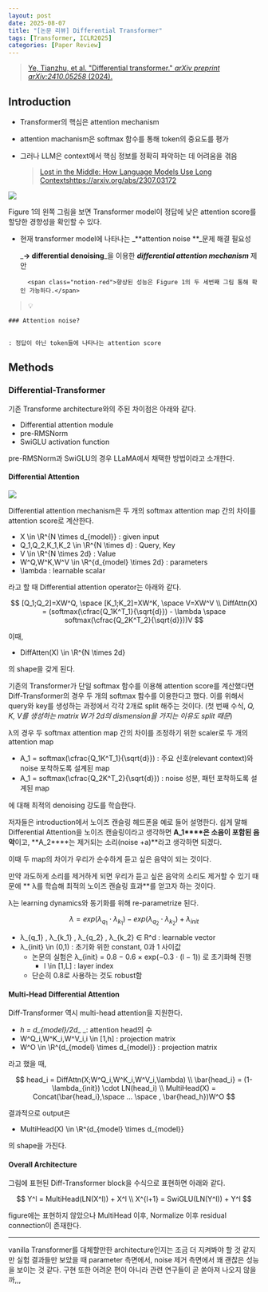 ```yaml
---
layout: post
date: 2025-08-07
title: "[논문 리뷰] Differential Transformer"
tags: [Transformer, ICLR2025]
categories: [Paper Review]
---
```


> [Ye, Tianzhu, et al. "Differential transformer." ](https://arxiv.org/abs/2410.05258)[_arXiv preprint arXiv:2410.05258_](https://arxiv.org/abs/2410.05258)[ (2024).](https://arxiv.org/abs/2410.05258)



## Introduction

- Transformer의 핵심은 attention mechanism
- attention machanism은 softmax 함수를 통해 token의 중요도를 평가
- 그러나 LLM은 context에서 핵심 정보를 정확히 파악하는 데 어려움을 겪음

	> [Lost in the Middle: How Language Models Use Long Contextshttps://arxiv.org/abs/2307.03172](https://arxiv.org/abs/2307.03172)


![](https://prod-files-secure.s3.us-west-2.amazonaws.com/542b861c-36a8-4051-84e5-8804b6728dba/9083ea56-691a-4752-ae26-47f403431ac8/image.png?X-Amz-Algorithm=AWS4-HMAC-SHA256&X-Amz-Content-Sha256=UNSIGNED-PAYLOAD&X-Amz-Credential=ASIAZI2LB466UEIR6VVO%2F20250926%2Fus-west-2%2Fs3%2Faws4_request&X-Amz-Date=20250926T040107Z&X-Amz-Expires=3600&X-Amz-Security-Token=IQoJb3JpZ2luX2VjEPz%2F%2F%2F%2F%2F%2F%2F%2F%2F%2FwEaCXVzLXdlc3QtMiJHMEUCIQC9J%2B7Fa78Poi%2Bn5ZrOYfjl%2FdPckVig9fx5vX2Pz8UVWAIgYXUB5T5vALFIZLOlR70prlcUybjd38DzKGZeQooqm4gqiAQIhf%2F%2F%2F%2F%2F%2F%2F%2F%2F%2FARAAGgw2Mzc0MjMxODM4MDUiDOXqCNBIUJAUyQ4RZCrcAxp0CjFdmrqnnSVBkUJIBwUAcza4obRekB6LMisXEiSCgzdAHohEgA7Lbmj%2Bn4JpUDuCHEX9zFfC6dkcmWGarD2xN8bqkuGEe4xFcZrljH1yqZeoX1hwp0tA98EC%2FygIc7NyT8VrgogZNQ2UBz%2FXNW0alAzAoHXbs7jUVJntzviZCa%2BIYlXTIYhJ8oZA6ZAzfywmc4KplSCWKODoGXQi6ggPa1XgXWeTQq7S6hcfxSH3cbeIvSFp42CskyEQNWaA4SlITK2seIjBWqhId6GnNGNdQpxfB%2FFf%2Fd7Mz6SLe5KcFhOqX6QEz4E2RJ7fP9CxeBJhd4E7o3avL57CIi745ZqT4OPjukJtde%2BaPnKYhR6uQDOEQND1lTL9QgEiu1OgVVygvcrhsc1JJ6rH32blP2ePwO6XBbwIW5kMYZ4r3WdcyV61U8e2wfUvl5%2B70hRl4a4t4Y7MUMhDD%2BXm7ZvEapfrVQv65YFSdOHHNDcZ2e9HyAMBEAPuKfyXYdjGJ2D7dRtJuxqiAiq26KnpQCuhauEQowjNN9StFHKD%2BgbyIl96I6vmJF88ZXgc2jzv1CV1Uw%2BmG1bMPTIOEtBDzIyvl9RILr1VFzEfwhv0xUNWy4cpL4s%2B6E1CgGlJAqB8MICe2MYGOqUBckaUryzaTJcvURnDgvFx5SnsEUui9j%2B9PSoOrQb7oCq7hpvq4XQqezqSRUmUHU%2BOr2dF7wLzr%2FxJHex9%2B8Wm2iXbHP7vylh%2FsZRUkSaI9ab4LM5YN%2B0tSrQvl75VMzWQz%2FfcQp1U3c5Xk0fQdyBAKqv1UwSV0oOeyJ5j%2Bu3ylxlWYqJ1V8Vb9VwtGvEALo5Yhdo9dC0LFlA7tJaleJzXOjV%2Bxyj2&X-Amz-Signature=0a27ea3e5761cde6c6c18fdff06c8670b6d5b0e20252df6e5c9aad6ef9b49c87&X-Amz-SignedHeaders=host&x-amz-checksum-mode=ENABLED&x-id=GetObject)


Figure 1의 왼쪽 그림을 보면 Transformer model이 정답에 낮은 attention score를 할당한 경향성을 확인할 수 있다.

- 현재 transformer model에 나타나는 _**attention noise **_문제 해결 필요성

	_**→ differential denoising**_을 이용한 _**differential attention mechanism**_ 제안


		<span class="notion-red">향상된 성능은 Figure 1의 두 세번째 그림 통해 확인 가능하다.</span>


> 💡 


	### Attention noise?


	: 정답이 아닌 token들에 나타나는 attention score



## Methods



### Differential-Transformer


기존 Transforme architecture와의 주된 차이점은 아래와 같다.

- Differential attention module
- pre-RMSNorm
- SwiGLU activation function

pre-RMSNorm과 SwiGLU의 경우 LLaMA에서 채택한 방법이라고 소개한다.



#### Differential Attention


![](https://prod-files-secure.s3.us-west-2.amazonaws.com/542b861c-36a8-4051-84e5-8804b6728dba/116d70b2-1963-4810-9167-f4c7d8a06e8f/image.png?X-Amz-Algorithm=AWS4-HMAC-SHA256&X-Amz-Content-Sha256=UNSIGNED-PAYLOAD&X-Amz-Credential=ASIAZI2LB466UEIR6VVO%2F20250926%2Fus-west-2%2Fs3%2Faws4_request&X-Amz-Date=20250926T040107Z&X-Amz-Expires=3600&X-Amz-Security-Token=IQoJb3JpZ2luX2VjEPz%2F%2F%2F%2F%2F%2F%2F%2F%2F%2FwEaCXVzLXdlc3QtMiJHMEUCIQC9J%2B7Fa78Poi%2Bn5ZrOYfjl%2FdPckVig9fx5vX2Pz8UVWAIgYXUB5T5vALFIZLOlR70prlcUybjd38DzKGZeQooqm4gqiAQIhf%2F%2F%2F%2F%2F%2F%2F%2F%2F%2FARAAGgw2Mzc0MjMxODM4MDUiDOXqCNBIUJAUyQ4RZCrcAxp0CjFdmrqnnSVBkUJIBwUAcza4obRekB6LMisXEiSCgzdAHohEgA7Lbmj%2Bn4JpUDuCHEX9zFfC6dkcmWGarD2xN8bqkuGEe4xFcZrljH1yqZeoX1hwp0tA98EC%2FygIc7NyT8VrgogZNQ2UBz%2FXNW0alAzAoHXbs7jUVJntzviZCa%2BIYlXTIYhJ8oZA6ZAzfywmc4KplSCWKODoGXQi6ggPa1XgXWeTQq7S6hcfxSH3cbeIvSFp42CskyEQNWaA4SlITK2seIjBWqhId6GnNGNdQpxfB%2FFf%2Fd7Mz6SLe5KcFhOqX6QEz4E2RJ7fP9CxeBJhd4E7o3avL57CIi745ZqT4OPjukJtde%2BaPnKYhR6uQDOEQND1lTL9QgEiu1OgVVygvcrhsc1JJ6rH32blP2ePwO6XBbwIW5kMYZ4r3WdcyV61U8e2wfUvl5%2B70hRl4a4t4Y7MUMhDD%2BXm7ZvEapfrVQv65YFSdOHHNDcZ2e9HyAMBEAPuKfyXYdjGJ2D7dRtJuxqiAiq26KnpQCuhauEQowjNN9StFHKD%2BgbyIl96I6vmJF88ZXgc2jzv1CV1Uw%2BmG1bMPTIOEtBDzIyvl9RILr1VFzEfwhv0xUNWy4cpL4s%2B6E1CgGlJAqB8MICe2MYGOqUBckaUryzaTJcvURnDgvFx5SnsEUui9j%2B9PSoOrQb7oCq7hpvq4XQqezqSRUmUHU%2BOr2dF7wLzr%2FxJHex9%2B8Wm2iXbHP7vylh%2FsZRUkSaI9ab4LM5YN%2B0tSrQvl75VMzWQz%2FfcQp1U3c5Xk0fQdyBAKqv1UwSV0oOeyJ5j%2Bu3ylxlWYqJ1V8Vb9VwtGvEALo5Yhdo9dC0LFlA7tJaleJzXOjV%2Bxyj2&X-Amz-Signature=5be00c4a56f131cc30c4317264ca95fa11babcc44a369963f8be0a79869dcf4b&X-Amz-SignedHeaders=host&x-amz-checksum-mode=ENABLED&x-id=GetObject)


Differential attention mechanism은 두 개의 softmax attention map 간의 차이를 attention score로 계산한다.

- X \in \R^{N \times d\_{model}} : given input
- Q\_1,Q\_2,K\_1,K\_2 \in \R^{N \times d} : Query, Key
- V \in \R^{N \times 2d} : Value
- W^Q,W^K,W^V \in \R^{d\_{model} \times 2d} : parameters
- \lambda : learnable scalar

라고 할 때 Differential attention operator는 아래와 같다.


$$
[Q_1;Q_2]=XW^Q, \space [K_1;K_2]=XW^K, \space V=XW^V \\
DiffAttn(X) = (softmax(\cfrac{Q_1K^T_1}{\sqrt{d}}) - \lambda \space softmax(\cfrac{Q_2K^T_2}{\sqrt{d}}))V
$$


이때,

- DiffAtten(X) \in \R^{N \times 2d}

의 shape을 갖게 된다.


기존의 Transformer가 단일 softmax 함수를 이용해 attention score를 계산했다면 Diff-Transformer의 경우 두 개의 softmax 함수를 이용한다고 했다. 이를 위해서 query와 key를 생성하는 과정에서 각각 2개로 split 해주는 것이다. <span class="notion-red">(첫 번째 수식, </span><span class="notion-red">_Q, K, V를 생성하는 matrix W가 2d의 dismension을 가지는 이유도 split 때문_</span><span class="notion-red">)</span>


 λ의 경우 두 softmax attention map 간의 차이를 조정하기 위한 scaler로 두 개의 attention map

- A\_1 = softmax(\cfrac{Q\_1K^T\_1}{\sqrt{d}}) : 주요 신호(relevant context)와 noise 포착하도록 설계된 map
- A\_1 = softmax(\cfrac{Q\_2K^T\_2}{\sqrt{d}}) : noise 성분, 패턴 포착하도록 설계된 map 

에 대해 최적의 denoising 강도를 학습한다.


저자들은 introduction에서 노이즈 캔슬링 헤드폰을 예로 들어 설명한다. 쉽게 말해 Differential Attention을 노이즈 캔슬링이라고 생각하면 **A\_1****은 소음이 포함된 음악**이고, **A\_2****는 제거되는 소리(noise +a)**라고 생각하면 되겠다. 


이때 두 map의 차이가 우리가 순수하게 듣고 싶은 음악이 되는 것이다. 


만약 과도하게 소리를 제거하게 되면 우리가 듣고 싶은 음악의 소리도 제거할 수 있기 때문에 ** λ를 학습해 최적의 노이즈 캔슬링 효과**를 얻고자 하는 것이다.


λ는 learning dynamics와 동기화를 위해 re-parametrize 된다.


$$
\lambda = exp(\lambda_{q_1} \cdot \lambda_{k_1}) - exp(\lambda_{q_2} \cdot \lambda_{k_2}) + \lambda_{init}
$$

- λ\_{q\_1} , λ\_{k\_1} , λ\_{q\_2} , λ\_{k\_2} ∈ R^d : learnable vector
- λ\_{init} \in (0,1) : 초기화 위한 constant, 0과 1 사이값
	- 논문의 실험은 λ\_{init} = 0.8 − 0.6 × exp(−0.3 · (l − 1)) 로 초기화해 진행
		- l \in [1,L] : layer index
	- 단순히 0.8로 사용하는 것도 robust함


#### **Multi-Head Differential Attention**


Diff-Transformer 역시 multi-head attention을 지원한다.

- _h = d\_{model}/2d__ _: attention head의 수
- W^Q\_i,W^K\_i,W^V\_i,i \in [1,h] : projection matrix
- W^O \in \R^{d\_{model} \times d\_{model}} : projection matrix

라고 했을 때,


$$
head_i = DiffAttn(X;W^Q_i,W^K_i,W^V_i,\lambda) \\
\bar{head_i} = (1-\lambda_{init}) \cdot LN(head_i) \\
MultiHead(X) = Concat(\bar{head_i},\space ... \space , \bar{head_h})W^O
$$


결과적으로 output은

- MultiHead(X) \in \R^{d\_{model} \times d\_{model}}

의 shape을 가진다.



#### Overall Architecture


그림에 표현된 Diff-Transformer block을 수식으로 표현하면 아래와 같다.


$$
Y^l = MultiHead(LN(X^l)) + X^l \\
X^{l+1} = SwiGLU(LN(Y^l)) + Y^l
$$


figure에는 표현하지 않았으나 MultiHead 이후, Normalize 이후 residual connection이 존재한다.


---


vanilla Transformer를 대체할만한 architecture인지는 조금 더 지켜봐야 할 것 같지만 실험 결과들만 보았을 때 parameter 측면에서, noise 제거 측면에서 꽤 괜찮은 성능을 보이는 것 같다. 구현 또한 어려운 편이 아니라 관련 연구들이 곧 쏟아져 나오지 않을까,,,

